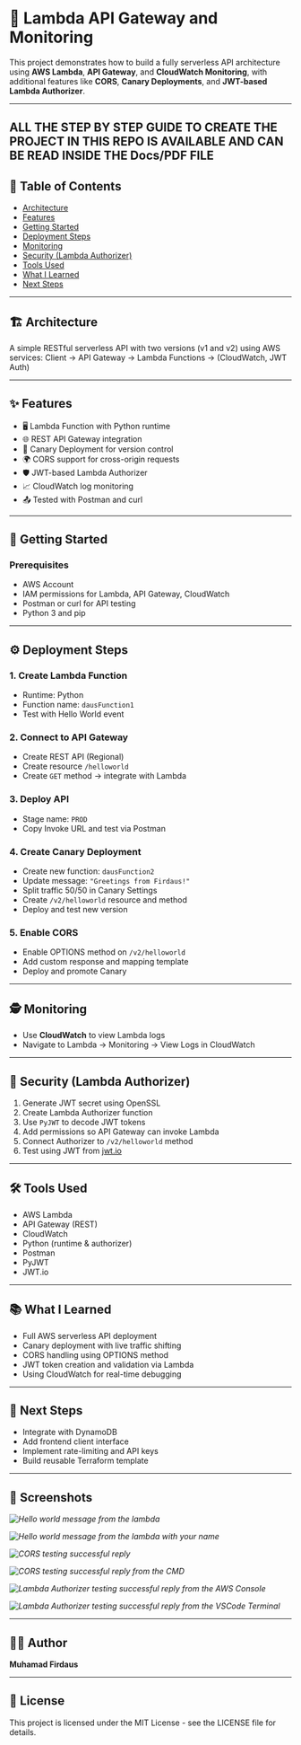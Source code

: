 # 🧩 Lambda API Gateway and Monitoring

This project demonstrates how to build a fully serverless API architecture using **AWS Lambda**, **API Gateway**, and **CloudWatch Monitoring**, with additional features like **CORS**, **Canary Deployments**, and **JWT-based Lambda Authorizer**.

---

## **ALL THE STEP BY STEP GUIDE TO CREATE THE PROJECT IN THIS REPO IS AVAILABLE AND CAN BE READ INSIDE THE Docs/PDF FILE**

## 📌 Table of Contents

- [Architecture](#architecture)
- [Features](#features)
- [Getting Started](#getting-started)
- [Deployment Steps](#deployment-steps)
- [Monitoring](#monitoring)
- [Security (Lambda Authorizer)](#security-lambda-authorizer)
- [Tools Used](#tools-used)
- [What I Learned](#what-i-learned)
- [Next Steps](#next-steps)

---

## 🏗️ Architecture

A simple RESTful serverless API with two versions (v1 and v2) using AWS services:
Client → API Gateway → Lambda Functions → (CloudWatch, JWT Auth)

---

## ✨ Features

- 🖥️ Lambda Function with Python runtime
- 🌐 REST API Gateway integration
- 🔁 Canary Deployment for version control
- 🌍 CORS support for cross-origin requests
- 🛡️ JWT-based Lambda Authorizer
- 📈 CloudWatch log monitoring
- 📤 Tested with Postman and curl

---

## 🚀 Getting Started

### Prerequisites

- AWS Account
- IAM permissions for Lambda, API Gateway, CloudWatch
- Postman or curl for API testing
- Python 3 and pip

---

## ⚙️ Deployment Steps

### 1. Create Lambda Function

- Runtime: Python
- Function name: `dausFunction1`
- Test with Hello World event

### 2. Connect to API Gateway

- Create REST API (Regional)
- Create resource `/helloworld`
- Create `GET` method → integrate with Lambda

### 3. Deploy API

- Stage name: `PROD`
- Copy Invoke URL and test via Postman

### 4. Create Canary Deployment

- Create new function: `dausFunction2`
- Update message: `"Greetings from Firdaus!"`
- Split traffic 50/50 in Canary Settings
- Create `/v2/helloworld` resource and method
- Deploy and test new version

### 5. Enable CORS

- Enable OPTIONS method on `/v2/helloworld`
- Add custom response and mapping template
- Deploy and promote Canary

---

## 🕵️ Monitoring

- Use **CloudWatch** to view Lambda logs
- Navigate to Lambda → Monitoring → View Logs in CloudWatch

---

## 🔐 Security (Lambda Authorizer)

1. Generate JWT secret using OpenSSL
2. Create Lambda Authorizer function
3. Use `PyJWT` to decode JWT tokens
4. Add permissions so API Gateway can invoke Lambda
5. Connect Authorizer to `/v2/helloworld` method
6. Test using JWT from [jwt.io](https://jwt.io)

---

## 🛠️ Tools Used

- AWS Lambda
- API Gateway (REST)
- CloudWatch
- Python (runtime & authorizer)
- Postman
- PyJWT
- JWT.io

---

## 📚 What I Learned

- Full AWS serverless API deployment
- Canary deployment with live traffic shifting
- CORS handling using OPTIONS method
- JWT token creation and validation via Lambda
- Using CloudWatch for real-time debugging

---

## 🔮 Next Steps

- Integrate with DynamoDB
- Add frontend client interface
- Implement rate-limiting and API keys
- Build reusable Terraform template

---

## 📸 Screenshots

_![Hello world message from the lambda](img/helloworld1.png)_

_![Hello world message from the lambda with your name](img/helloworld2.png)_

_![CORS testing successful reply](img/CORS.png)_

_![CORS testing successful reply from the CMD](img/CORS2.png)_

_![Lambda Authorizer testing successful reply from the AWS Console](img/authorizer.png)_

_![Lambda Authorizer testing successful reply from the VSCode Terminal](img/authorizer2.png)_

---

## 👨‍💻 Author

**Muhamad Firdaus**

---

## 📄 License

This project is licensed under the MIT License - see the LICENSE file for details.
